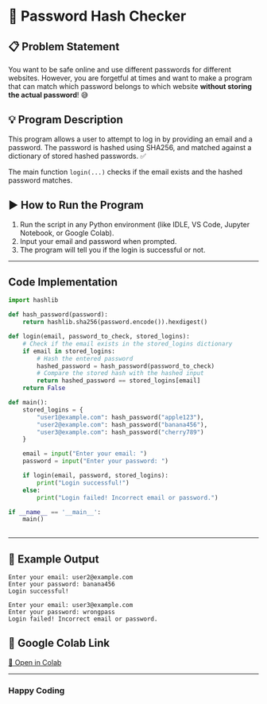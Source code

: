 # 🔐 Password Hash Checker

## 📋 Problem Statement
You want to be safe online and use different passwords for different websites. However, you are forgetful at times and want to make a program that can match which password belongs to which website **without storing the actual password**! 😅

## 💡 Program Description
This program allows a user to attempt to log in by providing an email and a password. The password is hashed using SHA256, and matched against a dictionary of stored hashed passwords. ✅

The main function `login(...)` checks if the email exists and the hashed password matches.

## ▶️ How to Run the Program
1. Run the script in any Python environment (like IDLE, VS Code, Jupyter Notebook, or Google Colab).
2. Input your email and password when prompted.
3. The program will tell you if the login is successful or not.

---

## Code Implementation
```python
import hashlib

def hash_password(password):
    return hashlib.sha256(password.encode()).hexdigest()

def login(email, password_to_check, stored_logins):
    # Check if the email exists in the stored_logins dictionary
    if email in stored_logins:
        # Hash the entered password
        hashed_password = hash_password(password_to_check)
        # Compare the stored hash with the hashed input
        return hashed_password == stored_logins[email]
    return False

def main():
    stored_logins = {
        "user1@example.com": hash_password("apple123"),
        "user2@example.com": hash_password("banana456"),
        "user3@example.com": hash_password("cherry789")
    }

    email = input("Enter your email: ")
    password = input("Enter your password: ")

    if login(email, password, stored_logins):
        print("Login successful!")
    else:
        print("Login failed! Incorrect email or password.")

if __name__ == '__main__':
    main()
    
```
---
## 📂 Example Output
```
Enter your email: user2@example.com
Enter your password: banana456
Login successful!
```

```
Enter your email: user3@example.com
Enter your password: wrongpass
Login failed! Incorrect email or password.
```

## 📎 Google Colab Link
[🔗 Open in Colab](https://colab.research.google.com/drive/1-vJtwpHx7ynwUTKNncDgmYD8oe4No2k3?usp=sharing)

---
### Happy Coding
